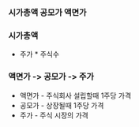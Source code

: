 ### 시가총액 공모가 액면가



### 시가총액

* 주가 * 주식수



### 액면가 -> 공모가 -> 주가

* 액면가 - 주식회사 설립할때 1주당 가격
* 공모가 - 상장될때 1주당 가격
* 주가 - 주식 시장의 가격



